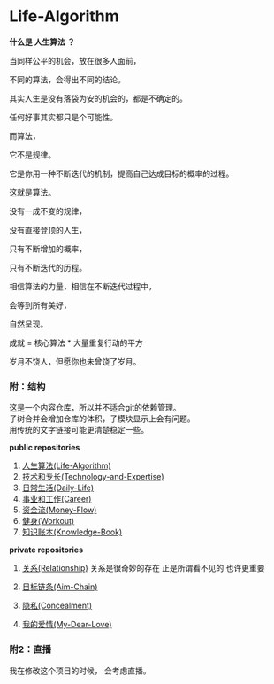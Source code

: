 ﻿# Life-Algorithm
<!-- 自我管理的一种手段 -->
<!-- 自我数据的存储 -->
<!-- 爱自己 -->
<!-- 小的改进 -->

**什么是 人生算法 ？**

当同样公平的机会，放在很多人面前，

不同的算法，会得出不同的结论。

其实人生是没有落袋为安的机会的，都是不确定的。

任何好事其实都只是个可能性。

而算法，

它不是规律。

它是你用一种不断迭代的机制，提高自己达成目标的概率的过程。

这就是算法。

没有一成不变的规律，

没有直接登顶的人生，

只有不断增加的概率，

只有不断迭代的历程。

相信算法的力量，相信在不断迭代过程中，

会等到所有美好，

自然呈现。

成就 = 核心算法 * 大量重复行动的平方

岁月不饶人，但愿你也未曾饶了岁月。

### 附：结构
这是一个内容仓库，所以并不适合git的依赖管理。<br/>
子树合并会增加仓库的体积，子模块显示上会有问题。<br/>
用传统的文字链接可能更清楚稳定一些。<br/>

**public repositories**
1. [人生算法(Life-Algorithm)](https://github.com/xieqiupeng/Life-Algorithm)
1. [技术和专长(Technology-and-Expertise)](https://github.com/xieqiupeng/Technology-and-Expertise)
1. [日常生活(Daily-Life)](https://github.com/xieqiupeng/Daily-Life)
1. [事业和工作(Career)](https://github.com/xieqiupeng/Career)
1. [资金流(Money-Flow)](https://github.com/xieqiupeng/Money-Flow)
1. [健身(Workout)](https://github.com/xieqiupeng/Workout)
1. [知识账本(Knowledge-Book)](https://github.com/xieqiupeng/Knowledge-Book)

**private repositories**
1. [关系(Relationship)](https://github.com/xieqiupeng/Relationship)
关系是很奇妙的存在
正是所谓看不见的
也许更重要

1. [目标链条(Aim-Chain)](https://github.com/xieqiupeng/Aim-Chain)
1. [隐私(Concealment)](https://github.com/xieqiupeng/Concealment)
1. [我的爱情(My-Dear-Love)](https://github.com/xieqiupeng/My-Dear-Love)


### 附2：直播
我在修改这个项目的时候，
会考虑直播。
